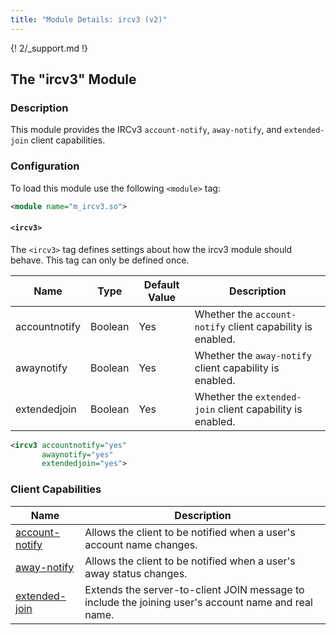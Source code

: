 ```yaml
---
title: "Module Details: ircv3 (v2)"
---
```


{! 2/_support.md !}

## The "ircv3" Module

### Description

This module provides the IRCv3 `account-notify`, `away-notify`, and `extended-join` client capabilities.

### Configuration

To load this module use the following `<module>` tag:

```xml
<module name="m_ircv3.so">
```

#### `<ircv3>`

The `<ircv3>` tag defines settings about how the ircv3 module should behave. This tag can only be defined once.

Name          | Type    | Default Value | Description
------------- | ------- | ------------- | -----------
accountnotify | Boolean | Yes           | Whether the `account-notify` client capability is enabled.
awaynotify    | Boolean | Yes           | Whether the `away-notify` client capability is enabled.
extendedjoin  | Boolean | Yes           | Whether the `extended-join` client capability is enabled.

```xml
<ircv3 accountnotify="yes"
       awaynotify="yes"
       extendedjoin="yes">
```

### Client Capabilities

Name                                                                         | Description
---------------------------------------------------------------------------- | -----------
[account-notify](https://ircv3.net/specs/extensions/account-notify-3.1.html) | Allows the client to be notified when a user's account name changes.
[away-notify](https://ircv3.net/specs/extensions/away-notify-3.1.html)       | Allows the client to be notified when a user's away status changes.
[extended-join](https://ircv3.net/specs/extensions/extended-join-3.1.html)   | Extends the server-to-client JOIN message to include the joining user's account name and real name.
